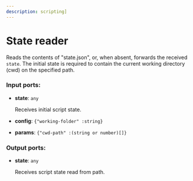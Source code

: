```yaml
---
description: scripting]
---
```


# State reader

Reads the contents of "state.json", or, when absent, forwards the received `state`. The initial state is required to contain the current working directory (cwd) on the specified path.

### Input ports:

* __state__: `any`

    Receives initial script state.


* __config__: `{"working-folder" :string}`


* __params__: `{"cwd-path" :(string or number)[]}`

### Output ports:

* __state__: `any`

    Receives script state read from path.

